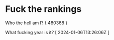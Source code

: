 # Fuck the rankings

Who the hell am I?
{ 480368 }

What fucking year is it?
[ 2024-01-06T13:26:06Z ]
